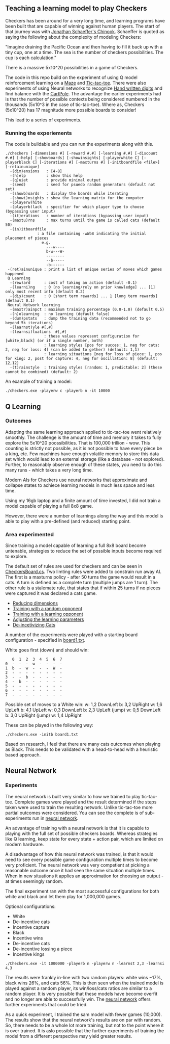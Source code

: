 ## Teaching a learning model to play Checkers
Checkers has been around for a very long time, and learning programs have been built that are capable of winning against human players.  The start of that journey was with [Jonathan Schaeffer's Chinook](https://www.theatlantic.com/technology/archive/2017/07/marion-tinsley-checkers/534111/).  Schaeffer is quoted as saying the following about the complexity of modeling Checkers:

"Imagine draining the Pacific Ocean and then having to fill it back up with a tiny cup, one at a time. The sea is the number of checkers possibilities. The cup is each calculation."

There is a massive 5x10^20 possibilities in a game of Checkers.

The code in this repo build on the experiment of using Q model reinforcement learning on a [Maze](https://github.com/speedyjeff/Reinforcement/tree/main/Maze) and [Tic-tac-toe](https://github.com/speedyjeff/Reinforcement/tree/main/TicTacToe).  There were also experiments of using Neural networks to recognize [Hand written digits](https://github.com/speedyjeff/Reinforcement/tree/main/Digits) and find balance with the [CartPole](https://github.com/speedyjeff/Reinforcement/tree/main/CartPole).  The advantage the earlier experiments had is that the number of possible contexts being considered numbered in the thousands (5x10^3 in the case of tic-tac-toe).  Where as, Checkers (5x10^20) has 17 magnitude more possible boards to consider!

This lead to a series of experiments.

### Running the experiements
The code is buildable and you can run the experiments along with this.

```
./checkers [-dimensions #] [-reward #.#] [-learning #.#] [-discount #.#] [-help] [-showboards] [-showinsights] [-playerwhite C] [-playerblack C] [-iterations #] [-maxturns #] [-initboardfile <file>] [-retainunique]
  -(dim)ensions   : [4-8]
  -(h)elp         : show this help
  -(q)uiet        : provide minimal output
  -(seed)         : seed for psuedo random generators (default not set)
  -(showb)oards   : display the boards while iterating
  -(showi)nsights : show the learning matrix for the computer
  -(playerw)hite
  -(playerb)lack  : specifier for which player type to choose (bypassing user input)
  -(it)erations   : number of iterations (bypassing user input)
  -(maxtu)rns     : max turns until the game is called cats (default 50)
  -(in)itboardfile
              : a file containing -wWbB indicating the initial placement of pieces
                e.g.
                  ---w----
                  b-w---W-
                  --------
                  --b-----
                  -b------
 -(ret)ainunique : print a list of unique series of moves which games happened
 Q Learning
  -(rew)ard      : cost of taking an action (default -0.1)
  -(learni)ng    : 0 [no learning/rely on prior knowledge] ... [1] only most recent info (default 0.2)
  -(dis)count    : 0 [short term rewards] ... 1 [long term rewards] (default 0.1)
 Neural Network learning
  -(maxtr)ainpct : maximum training percentage (0.0-1.0) (default 0.5)
  -(n)olearning  : no learning (default false)
  -(dum)pstats   : dump the training data (recommended not to go beyond 5k iterations)
  -(learnst)yle #[,#]
  -(learnsi)tuations  #[,#]
                 : these values represent configuration for [white,black] (or if a single number, both)
                 : learning styles [pos for succes: 1, neg for cats: 2, neg for loss: 4] (can be added to gether) (default: 1,1)
                 : learning situations [neg for loss of piece: 1, pos for king: 2, post for capture: 4, neg for oscillation: 8] (default: 12,12)
  -(t)rainstyle  : training styles [random: 1, predictable: 2] (these cannot be combined) (default: 2)
```

An example of training a model:
```
./checkers.exe -playerw c -playerb n -it 10000
```

## Q Learning

### Outcomes
Adapting the same learning approach applied to tic-tac-toe went relatively smoothly.  The challenge is the amount of time and memory it takes to fully explore the 5x10^20 poossibilities.  That is 100,000 trillion - wow.  This counting is strictly not possible, as it is not possible to have every piece be a king, etc.  Few machines have enough volatile memory to store this data set which would lead to an external storage (like a database - not explored).  Further, to reasonably observe enough of these states, you need to do this many runs - which takes a very long time.

Modern AIs for Checkers use neural networks that approximate and collapse states to achiece learning models in much less space and less time.

Using my 16gb laptop and a finite amount of time invested, I did not train a model capable of playing a full 8x8 game.

However, there were a number of learnings along the way and this model is able to play with a pre-defined (and reduced) starting point.

### Area experimented
Since training a model capable of learning a full 8x8 board become untenable, strategies to reduce the set of possible inputs become required to explore.

The default set of rules are used for checkers and can be seen in [CheckersBoard.cs](https://github.com/speedyjeff/Reinforcement/tree/main/Checkers/CheckersBoard.cs).  Two limting rules were added to constrain run away AI.  The first is a maxturns policy - after 50 turns the game would result in a cats.  A turn is defined as a complete turn (multiple jumps are 1 turn).  The other rule is a stalemate rule, that states that if within 25 turns if no pieces were captured it was declared a cats game.

 * [Reducing dimensions](https://github.com/speedyjeff/Reinforcement/tree/main/Checkers/data.dimensions.md)
 * [Training with a random opponent](https://github.com/speedyjeff/Reinforcement/tree/main/Checkers/data.smart.random.md)
 * [Training with a learning opponent](https://github.com/speedyjeff/Reinforcement/tree/main/Checkers/data.smart.smart.md)
 * [Adjusting the learning parameters](https://github.com/speedyjeff/Reinforcement/tree/main/Checkers/data.learning.md)
 * [De-incetivizing Cats](https://github.com/speedyjeff/Reinforcement/tree/main/Checkers/data.nocats.md)

A number of the experiments were played with a starting board configuration - specified in [board1.txt](https://github.com/speedyjeff/Reinforcement/tree/main/Checkers/board1.txt).

White goes first (down) and should win:
```
   0  1  2  3  4  5  6  7
0  -  -  -  w  -  -  -  -
1  b  -  w  -  -  -  W  -
2  -  -  -  -  -  -  -  -
3  -  -  b  -  -  -  -  -
4  -  b  -  -  -  -  -  -
5  -  -  -  -  -  -  -  -
6  -  -  -  -  -  -  -  -
7  -  -  -  -  -  -  -  -
```

Possible set of moves to a White win:
w: 1,2 DownLeft
b: 3,2 UpRight
w: 1,6 UpLeft
b: 4,1 UpLeft
w: 0,3 DownLeft
b: 2,3 UpLeft (jump)
w: 0,5 DownLeft
b: 3,0 UpRight (jump)
w: 1,4 UpRight

These can be played in the following way:
```
./checkers.exe -initb board1.txt
```

Based on research, I feel that there are many cats outcomes when playing as Black.  This needs to be validated with a head-to-head with a heuristic based approach.

## Neural Network

### Experiments
The neural network is built very similar to how we trained to play tic-tac-toe.  Complete games were played and the result determined if the steps taken were used to train the resulting network.  Unlike tic-tac-toe more partial outcomes were considered.  You can see the complete is of sub-experiments run in [neural network](https://github.com/speedyjeff/Reinforcement/tree/main/Checkers/data.neural.md).

An advantage of training with a neural network is that it is capable to playing with the full set of possible checkers boards.  Whereas strategies like Q learning, keep state for every state + action pair, which are limited on modern hardware.  

A disadvantage of how this neural network was trained, is that it would need to see every possible game configuration multiple times to become very proficient.  The neural network was very competient at picking a reasonable outcome once it had seen the same situation multiple times.  When in new situations it applies an approximation for choosing an output - at times seemingly random.

The final experiment ran with the most successful configurations for both white and black and let them play for 1,000,000 games.

Optional configurations:
 * White
  * De-incentive cats
  * Incentive capture
 * Black
  * Incentive wins
  * De-incentive cats
  * De-incentive lossing a piece
  * Incentive kings

```
./Checkers.exe -it 1000000 -playerb n -playerw n -learnst 2,3 -learnsi 4,3
```

The results were frankly in-line with two random players: white wins ~17%, black wins 26%, and cats 56%.  This is then seen when the trained model is played against a random player, its win/loss/cats ratios are similar to a random player.  It is very possible that these models have become overfit and no longer are able to successfully win.  The [neural network](https://github.com/speedyjeff/Reinforcement/tree/main/Checkers/data.neural.md) offers further experiments that could be tried.  

As a quick experiment, I trained the sam model with fewer games (10,000).  The results show that the neural network's results are on par with random.  So, there needs to be a whole lot more training, but not to the point where it is over trained.  It is aslo possible that the further experiments of training the model from a different perspective may yield greater results.
